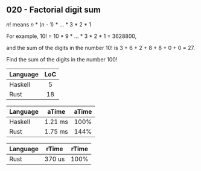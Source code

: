 020 - Factorial digit sum
-------------------------

*n*! means *n* * (*n* - 1) * ... * 3 * 2 * 1

For example, 10! = 10 * 9 * ... * 3 * 2 * 1 = 3628800,

and the sum of the digits in the number 10! is 3 + 6 + 2 + 8 + 8 + 0 + 0 = 27.

Find the sum of the digits in the number 100!

Language | LoC
--- | :---:
Haskell | 5
Rust | 18

Language | aTime | aTime
--- | :---: | :---:
Haskell | 1.21 ms | 100%
Rust | 1.75 ms | 144%

Language | rTime | rTime
--- | :---: | :---:
Rust |  370 us | 100%
